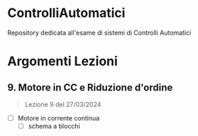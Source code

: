 # ControlliAutomatici
Repository dedicata all'esame di sistemi di Controlli Automatici

# Argomenti Lezioni

## 9. Motore in CC e Riduzione d'ordine

> Lezione 9 del 27/03/2024

- [ ] Motore in corrente continua
  - [ ] schema a blocchi
